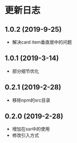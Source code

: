 # 更新日志

## 1.0.2 (2019-9-25)

* 解决card item垂直居中的问题

## 1.0.1 (2019-3-14)

* 部分细节优化

## 0.2.1 (2019-2-28)

* 移除npm的src目录

## 0.2.0 (2019-2-28)

* 增加在ssr中的使用
* 修改引入方式
